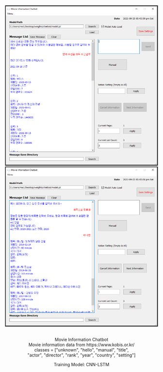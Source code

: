 <div align="center">
<p>
<img width="550" src="img/program_1.png">
<img width="550" src="img/program_2.png">
</p>
<br>
<div>
Movie Information Chatbot<br>
Movie information data from https://www.kobis.or.kr/<br>
classes = ["unknown", "hello", "manual", "title", <br>
"actor", "director", "rank", "year", "country", "setting"]<br>

Training Model: CNN-LSTM<br>
</div>

<br>
<br>
